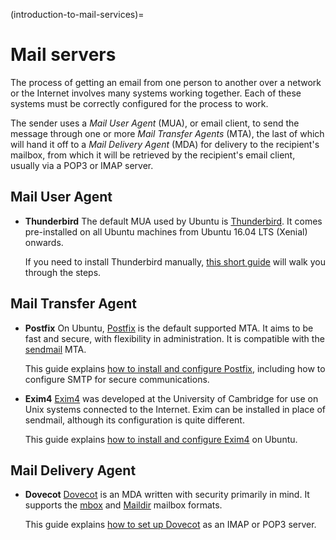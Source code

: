 (introduction-to-mail-services)=
# Mail servers

The process of getting an email from one person to another over a network or the Internet involves many systems working together. Each of these systems must be correctly configured for the process to work. 

The sender uses a *Mail User Agent* (MUA), or email client, to send the message through one or more *Mail Transfer Agents* (MTA), the last of which will hand it off to a *Mail Delivery Agent* (MDA) for delivery to the recipient's mailbox, from which it will be retrieved by the recipient's email client, usually via a POP3 or IMAP server.

## Mail User Agent 

* **Thunderbird**
  The default MUA used by Ubuntu is [Thunderbird](https://www.thunderbird.net/). It comes pre-installed on all Ubuntu machines from Ubuntu 16.04 LTS (Xenial) onwards.
  
  If you need to install Thunderbird manually, [this short guide](https://snapcraft.io/install/thunderbird/ubuntu) will walk you through the steps. 

## Mail Transfer Agent

* **Postfix**
  On Ubuntu, [Postfix](https://www.postfix.org/) is the default supported MTA. It aims to be fast and secure, with flexibility in administration. It is compatible with the [sendmail](https://www.authsmtp.com/sendmail/index.html) MTA. 
  
  This guide explains [how to install and configure Postfix](../how-to/install-and-configure-postfix.md), including how to configure SMTP for secure communications.

* **Exim4**
  [Exim4](https://www.exim.org/) was developed at the University of Cambridge for use on Unix systems connected to the Internet. Exim can be installed in place of sendmail, although its configuration is quite different. 
  
  This guide explains [how to install and configure Exim4](../how-to/install-and-configure-exim4.md) on Ubuntu.

## Mail Delivery Agent

* **Dovecot**
  [Dovecot](https://www.dovecot.org/) is an MDA written with security primarily in mind. It supports the [mbox](https://en.wikipedia.org/wiki/Mbox) and [Maildir](https://en.wikipedia.org/wiki/Maildir) mailbox formats. 
  
  This guide explains [how to set up Dovecot](../how-to/install-and-configure-dovecot.md) as an IMAP or POP3 server.
